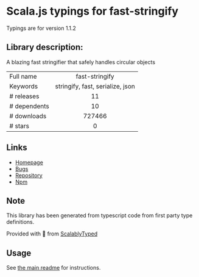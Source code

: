 
# Scala.js typings for fast-stringify

Typings are for version 1.1.2

## Library description:
A blazing fast stringifier that safely handles circular objects

|                    |                 |
| ------------------ | :-------------: |
| Full name          | fast-stringify |
| Keywords           | stringify, fast, serialize, json |
| # releases         | 11 |
| # dependents       | 10 |
| # downloads        | 727466 |
| # stars            | 0 |

## Links
- [Homepage](https://github.com/planttheidea/fast-stringify#readme)
- [Bugs](https://github.com/planttheidea/fast-stringify/issues)
- [Repository](https://github.com/planttheidea/fast-stringify)
- [Npm](https://www.npmjs.com/package/fast-stringify)
    


## Note
This library has been generated from typescript code from first party type definitions.

Provided with :purple_heart: from [ScalablyTyped](https://github.com/oyvindberg/ScalablyTyped)

## Usage
See [the main readme](../../readme.md) for instructions.


